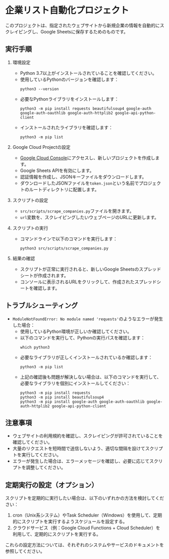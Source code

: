 # 企業リスト自動化プロジェクト

このプロジェクトは、指定されたウェブサイトから新規企業の情報を自動的にスクレイピングし、Google Sheetsに保存するためのものです。

## 実行手順

1. 環境設定
   - Python 3.7以上がインストールされていることを確認してください。
   - 使用しているPythonのバージョンを確認します：
     ```
     python3 --version
     ```
   - 必要なPythonライブラリをインストールします：
     ```
     python3 -m pip install requests beautifulsoup4 google-auth google-auth-oauthlib google-auth-httplib2 google-api-python-client
     ```
   - インストールされたライブラリを確認します：
     ```
     python3 -m pip list
     ```

2. Google Cloud Projectの設定
   - [Google Cloud Console](https://console.cloud.google.com/)にアクセスし、新しいプロジェクトを作成します。
   - Google Sheets APIを有効にします。
   - 認証情報を作成し、JSONキーファイルをダウンロードします。
   - ダウンロードしたJSONファイルを`token.json`という名前でプロジェクトのルートディレクトリに配置します。

3. スクリプトの設定
   - `src/scripts/scrape_companies.py`ファイルを開きます。
   - `url`変数を、スクレイピングしたいウェブページのURLに更新します。

4. スクリプトの実行
   - コマンドラインで以下のコマンドを実行します：
     ```
     python3 src/scripts/scrape_companies.py
     ```

5. 結果の確認
   - スクリプトが正常に実行されると、新しいGoogle Sheetsのスプレッドシートが作成されます。
   - コンソールに表示されるURLをクリックして、作成されたスプレッドシートを確認します。

## トラブルシューティング

- `ModuleNotFoundError: No module named 'requests'`のようなエラーが発生した場合：
  - 使用しているPython環境が正しいか確認してください。
  - 以下のコマンドを実行して、Pythonの実行パスを確認します：
    ```
    which python3
    ```
  - 必要なライブラリが正しくインストールされているか確認します：
    ```
    python3 -m pip list
    ```
  - 上記の確認後も問題が解決しない場合は、以下のコマンドを実行して、必要なライブラリを個別にインストールしてください：
    ```
    python3 -m pip install requests
    python3 -m pip install beautifulsoup4
    python3 -m pip install google-auth google-auth-oauthlib google-auth-httplib2 google-api-python-client
    ```

## 注意事項

- ウェブサイトの利用規約を確認し、スクレイピングが許可されていることを確認してください。
- 大量のリクエストを短時間で送信しないよう、適切な間隔を設けてスクリプトを実行してください。
- エラーが発生した場合は、エラーメッセージを確認し、必要に応じてスクリプトを調整してください。

## 定期実行の設定（オプション）

スクリプトを定期的に実行したい場合は、以下のいずれかの方法を検討してください：

1. cron（Unix系システム）やTask Scheduler（Windows）を使用して、定期的にスクリプトを実行するようスケジュールを設定する。
2. クラウドサービス（例：Google Cloud Functions + Cloud Scheduler）を利用して、定期的にスクリプトを実行する。

これらの設定方法については、それぞれのシステムやサービスのドキュメントを参照してください。